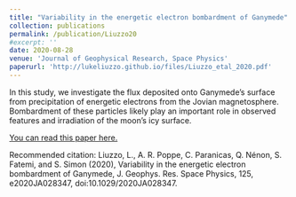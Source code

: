 ```yaml
---
title: "Variability in the energetic electron bombardment of Ganymede"
collection: publications
permalink: /publication/Liuzzo20
#excerpt: ''
date: 2020-08-28
venue: 'Journal of Geophysical Research, Space Physics'
paperurl: 'http://lukeliuzzo.github.io/files/Liuzzo_etal_2020.pdf'
---
```

In this study, we investigate the flux deposited onto Ganymede’s surface from precipitation of energetic electrons from the Jovian magnetosphere. Bombardment of these particles likely play an important role in observed features and irradiation of the moon’s icy surface.

[You can read this paper here.](http://lukeliuzzo.github.io/files/Liuzzo_etal_2020.pdf)

Recommended citation: Liuzzo, L., A. R. Poppe, C. Paranicas, Q. Nénon, S. Fatemi, and S. Simon (2020), Variability in the energetic electron bombardment of Ganymede, J. Geophys. Res. Space Physics, 125, e2020JA028347, doi:10.1029/2020JA028347.

